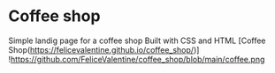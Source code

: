 # Coffee shop
Simple landig page for a coffee shop
Built with CSS and HTML
[Coffee Shop(https://felicevalentine.github.io/coffee_shop/)]
!https://github.com/FeliceValentine/coffee_shop/blob/main/coffee.png
